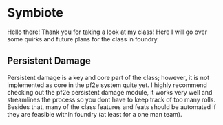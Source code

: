 # Symbiote

Hello there! Thank you for taking a look at my class! Here I will go over some quirks and future plans for the class in foundry.

## Persistent Damage
Persistent damage is a key and core part of the class; however, it is not implemented as core in the pf2e system quite yet. I highly recommend checking out the pf2e persistent damage module, it works very well and streamlines the process so you dont have to keep track of too many rolls. Besides that, many of the class features and feats should be automated if they are feasible within foundry (at least for a one man team). 
